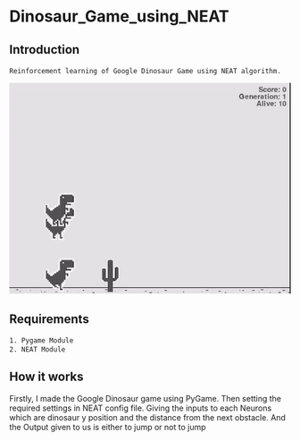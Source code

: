 # Dinosaur_Game_using_NEAT

## Introduction
    Reinforcement learning of Google Dinosaur Game using NEAT algorithm.

![dino-Demo](dino_Demo.gif)

## Requirements

    1. Pygame Module
    2. NEAT Module


## How it works

Firstly, I made the Google Dinosaur game using PyGame. Then setting the required settings in NEAT
config file. Giving the inputs to each Neurons which are dinosaur y position and the distance from the next obstacle. And the Output given to us is either to jump or not to jump